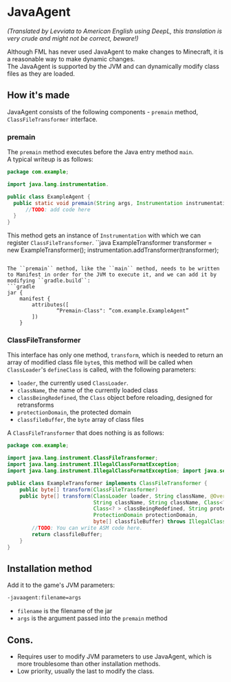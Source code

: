 # JavaAgent
_(Translated by Levviata to American English using DeepL, this translation is very crude and might not be correct, beware!)_

Although FML has never used JavaAgent to make changes to Minecraft, it is a reasonable way to make dynamic changes.  
The JavaAgent is supported by the JVM and can dynamically modify class files as they are loaded.

## How it's made

JavaAgent consists of the following components - `premain` method, `ClassFileTransformer` interface.

### premain

The `premain` method executes before the Java entry method `main`.  
A typical writeup is as follows:
```java
package com.example;

import java.lang.instrumentation.

public class ExampleAgent {
  public static void premain(String args, Instrumentation instrumentation){
      //TODO: add code here
  }
}
```

This method gets an instance of `Instrumentation` with which we can register `ClassFileTransformer`.
``java
ExampleTransformer transformer = new ExampleTransformer();
instrumentation.addTransformer(transformer);
```

The ``premain`` method, like the ``main`` method, needs to be written to Manifest in order for the JVM to execute it, and we can add it by modifying ``gradle.build``:
```gradle
jar {
    manifest {
        attributes([
                “Premain-Class": ”com.example.ExampleAgent”
        ])
    }

```

### ClassFileTransformer

This interface has only one method, `transform`, which is needed to return an array of modified class file `byte`s, this method will be called when `ClassLoader`'s `defineClass` is called, with the following parameters:
* `loader`, the currently used `ClassLoader`.
* `className`, the name of the currently loaded class
* `classBeingRedefined`, the `Class` object before reloading, designed for retransforms
* `protectionDomain`, the protected domain
* `classfileBuffer`, the `byte` array of class files

A `ClassFileTransformer` that does nothing is as follows:
```java
package com.example;

import java.lang.instrument.ClassFileTransformer;
import java.lang.instrument.IllegalClassFormatException;
import java.lang.instrument.IllegalClassFormatException; import java.security.

public class ExampleTransformer implements ClassFileTransformer {
    public byte[] transform(ClassFileTransformer)
    public byte[] transform(ClassLoader loader, String className, @Override)
                            String className, String className, Class<?
                            Class<? > classBeingRedefined, String protectionDomain protectionDomain, String className, Class<?
                            ProtectionDomain protectionDomain,
                            byte[] classfileBuffer) throws IllegalClassFormatException {
        //TODO: You can write ASM code here.
        return classfileBuffer;
    }
}
```

## Installation method

Add it to the game's JVM parameters:
```sh
-javaagent:filename=args
```
* `filename` is the filename of the jar
* `args` is the argument passed into the `premain` method

## Cons.

* Requires user to modify JVM parameters to use JavaAgent, which is more troublesome than other installation methods.
* Low priority, usually the last to modify the class.
